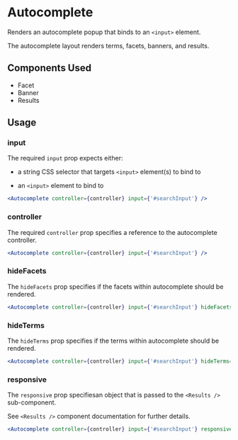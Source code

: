 # Autocomplete

Renders an autocomplete popup that binds to an `<input>` element.

The autocomplete layout renders terms, facets, banners, and results.

## Components Used
- Facet
- Banner
- Results

## Usage

### input
The required `input` prop expects either:

- a string CSS selector that targets `<input>` element(s) to bind to

- an `<input>` element to bind to

```jsx
<Autocomplete controller={controller} input={'#searchInput'} />
```

### controller
The required `controller` prop specifies a reference to the autocomplete controller.

```jsx
<Autocomplete controller={controller} input={'#searchInput'} />
```

### hideFacets
The `hideFacets` prop specifies if the facets within autocomplete should be rendered.

```jsx
<Autocomplete controller={controller} input={'#searchInput'} hideFacets={true} />
```

### hideTerms
The `hideTerms` prop specifies if the terms within autocomplete should be rendered.

```jsx
<Autocomplete controller={controller} input={'#searchInput'} hideTerms={true} />
```

### responsive
The `responsive` prop specifiesan object that is passed to the `<Results />` sub-component.

See `<Results />` component documentation for further details.

```jsx
<Autocomplete controller={controller} input={'#searchInput'} responsive={responsive} />
```
